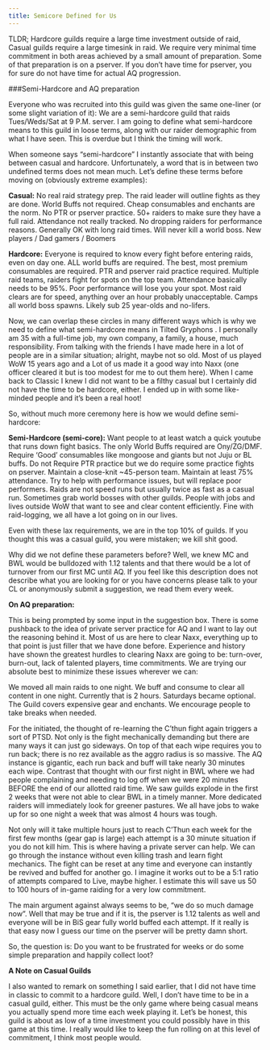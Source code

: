 ```yaml
---
title: Semicore Defined for Us
---
```


TLDR; Hardcore guilds require a large time investment outside of raid, Casual guilds require a large timesink in raid. We require very minimal time commitment in both areas achieved by a small amount of preparation. Some of that preparation is on a pserver. If you don’t have time for pserver, you for sure do not have time for actual AQ progression.

###Semi-Hardcore and AQ preparation

Everyone who was recruited into this guild was given the same one-liner (or some slight variation of it): We are a semi-hardcore guild that raids Tues/Weds/Sat at 9 P.M. server. I am going to define what semi-hardcore means to this guild in loose terms, along with our raider demographic from what I have seen. This is overdue but I think the timing will work.

When someone says “semi-hardcore” I instantly associate that with being between casual and hardcore. Unfortunately, a word that is in between two undefined terms does not mean much. Let’s define these terms before moving on (obviously extreme examples):

**Casual:** 
No real raid strategy prep. The raid leader will outline fights as they are done.
World Buffs not required.
Cheap consumables and enchants are the norm.
No PTR or pserver practice.
50+ raiders to make sure they have a full raid.
Attendance not really tracked.
No dropping raiders for performance reasons.
Generally OK with long raid times.
Will never kill a world boss.
New players / Dad gamers / Boomers

**Hardcore:**
Everyone is required to know every fight before entering raids, even on day one.
ALL world buffs are required.
The best, most premium consumables are required.
PTR and pserver raid practice required.
Multiple raid teams, raiders fight for spots on the top team.
Attendance basically needs to be 95%.
Poor performance will lose you your spot.
Most raid clears are for speed, anything over an hour probably unacceptable.
Camps all world boss spawns.
Likely sub 25 year-olds and no-lifers.

Now, we can overlap these circles in many different ways which is why we need to define what semi-hardcore means in Tilted Gryphons <TG>. I personally am 35 with a full-time job, my own company, a family, a house, much responsibility. From talking with the friends I have made here in <TG> a lot of people are in a similar situation; alright, maybe not so old. Most of us played WoW 15 years ago and a Lot of us made it a good way into Naxx (one officer cleared it but is too modest for me to out them here). When I came back to Classic I knew I did not want to be a filthy casual but I certainly did not have the time to be hardcore, either. I ended up in <TG> with some like-minded people and it’s been a real hoot! 
  
So, without much more ceremony here is how we would define semi-hardcore:

**Semi-Hardcore (semi-core):**
Want people to at least watch a quick youtube that runs down fight basics.
The only World Buffs required are Ony/ZG/DMF.
Require ‘Good’ consumables like mongoose and giants but not Juju or BL buffs.
Do not Require PTR practice but we do require some practice fights on pserver.
Maintain a close-knit ~45-person team.
Maintain at least 75% attendance.
Try to help with performance issues, but will replace poor performers.
Raids are not speed runs but usually twice as fast as a casual run.
Sometimes grab world bosses with other guilds.
People with jobs and lives outside WoW that want to see and clear content efficiently.
Fine with raid-logging, we all have a lot going on in our lives.

Even with these lax requirements, we are in the top 10% of guilds. If you thought this was a casual guild, you were mistaken; we kill shit good.

Why did we not define these parameters before? Well, we knew MC and BWL would be bulldozed with 1.12 talents and that there would be a lot of turnover from our first MC until AQ. If you feel like this description does not describe what you are looking for or you have concerns please talk to your CL or anonymously submit a suggestion, we read them every week.


**On AQ preparation:**

This is being prompted by some input in the suggestion box. There is some pushback to the idea of private server practice for AQ and I want to lay out the reasoning behind it. Most of us are here to clear Naxx, everything up to that point is just filler that we have done before. Experience and history have shown the greatest hurdles to clearing Naxx are going to be: turn-over, burn-out, lack of talented players, time commitments. We are trying our absolute best to minimize these issues wherever we can:

We moved all main raids to one night.
We buff and consume to clear all content in one night. Currently that is 2 hours. 
Saturdays became optional.
The Guild covers expensive gear and enchants.
We encourage people to take breaks when needed.

For the initiated, the thought of re-learning the C’thun fight again triggers a sort of PTSD. Not only is the fight mechanically demanding but there are many ways it can just go sideways. On top of that each wipe requires you to run back; there is no rez available as the aggro radius is so massive. The AQ instance is gigantic, each run back and buff will take nearly 30 minutes each wipe. Contrast that thought with our first night in BWL where we had people complaining and needing to log off when we were 20 minutes BEFORE the end of our allotted raid time. We saw guilds explode in the first 2 weeks that were not able to clear BWL in a timely manner. More dedicated raiders will immediately look for greener pastures. We all have jobs to wake up for so one night a week that was almost 4 hours was tough.

Not only will it take multiple hours just to reach C’Thun each week for the first few months (gear gap is large) each attempt is a 30 minute situation if you do not kill him. This is where having a private server can help. We can go through the instance without even killing trash and learn fight mechanics. The fight can be reset at any time and everyone can instantly be revived and buffed for another go. I imagine it works out to be a 5:1 ratio of attempts compared to Live, maybe higher. I estimate this will save us 50 to 100 hours of in-game raiding for a very low commitment. 

The main argument against always seems to be, “we do so much damage now”. Well that may be true and if it is, the pserver is 1.12 talents as well and everyone will be in BiS gear fully world buffed each attempt. If it really is that easy now I guess our time on the pserver will be pretty damn short.

So, the question is: Do you want to be frustrated for weeks or do some simple preparation and happily collect loot?


**A Note on Casual Guilds**

I also wanted to remark on something I said earlier, that I did not have time in classic to commit to a hardcore guild. Well, I don’t have time to be in a casual guild, either. This must be the only game where being casual means you actually spend more time each week playing it. Let’s be honest, this guild is about as low of a time investment you could possibly have in this game at this time. I really would like to keep the fun rolling on at this level of commitment, I think most people would.
